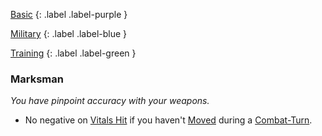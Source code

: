 
[Basic](Game/Progress#Basic)
{: .label .label-purple }

[Military](Game/Military)
{: .label .label-blue }

[Training](Game/Progress#Training)
{: .label .label-green }
### Marksman
*You have pinpoint accuracy with your weapons.*
* No negative on [Vitals Hit](Core/Attacks#Vitals%20Hit) if you haven't [Moved](Core/Movement) during a [Combat-Turn](Core/Combat-Turn).

